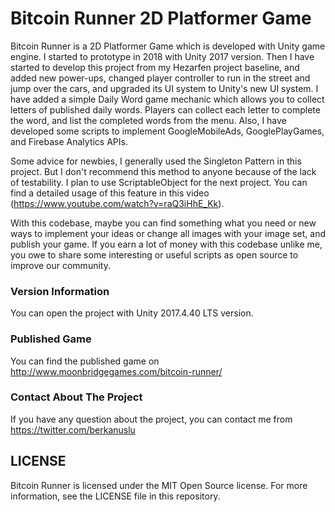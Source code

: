# Bitcoin Runner 2D Platformer Game

Bitcoin Runner is a 2D Platformer Game which is developed with Unity game engine. I started to prototype in 2018 with Unity 2017 version. Then I have started to develop this project from my Hezarfen project baseline, and added new power-ups, changed player controller to run in the street and jump over the cars, and upgraded its UI system to Unity's new UI system. I have added a simple Daily Word game mechanic which allows you to collect letters of published daily words. Players can collect each letter to complete the word, and list the completed words from the menu. Also, I have developed some scripts to implement GoogleMobileAds, GooglePlayGames, and Firebase Analytics APIs.

Some advice for newbies, I generally used the Singleton Pattern in this project. But I don't recommend this method to anyone because of the lack of testability. I plan to use ScriptableObject for the next project. You can find a detailed usage of this feature in this video (https://www.youtube.com/watch?v=raQ3iHhE_Kk).

With this codebase, maybe you can find something what you need or new ways to implement your ideas or change all images with your image set, and publish your game. If you earn a lot of money with this codebase unlike me, you owe to share some interesting or useful scripts as open source to improve our community.

### Version Information
You can open the project with Unity 2017.4.40 LTS version.

### Published Game
You can find the published game on http://www.moonbridgegames.com/bitcoin-runner/

### Contact About The Project
If you have any question about the project, you can contact me from https://twitter.com/berkanuslu

## LICENSE
Bitcoin Runner is licensed under the MIT Open Source license. For more information, see the LICENSE file in this repository.
